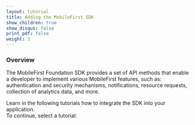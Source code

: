 ```yaml
---
layout: tutorial
title: Adding the MobileFirst SDK
show_children: true
show_disqus: false
print_pdf: false
weight: 3
---
```

### Overview
The MobileFirst Foundation SDK provides a set of API methods that enable a developer to implement various MobileFirst features, such as: authentication and security mechanisms, notifications, resource requests, collection of analytics data, and more.

Learn in the following tutorials how to integrate the SDK into your application.  
To continue, select a tutorial:
